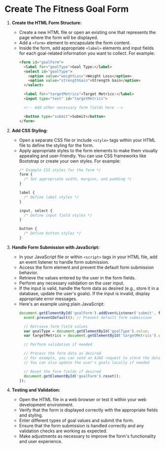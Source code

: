 # Create The Fitness Goal Form
1. **Create the HTML Form Structure:**
   - Create a new HTML file or open an existing one that represents the page where the form will be displayed.
   - Add a `<form>` element to encapsulate the form content.
   - Inside the form, add appropriate `<label>` elements and input fields for each goal-related information you want to collect. For example:
     ```html
     <form id="goalForm">
       <label for="goalType">Goal Type:</label>
       <select id="goalType">
         <option value="weightLoss">Weight Loss</option>
         <option value="strengthGain">Strength Gain</option>
       </select>

       <label for="targetMetrics">Target Metrics:</label>
       <input type="text" id="targetMetrics">

       <!-- Add other necessary form fields here -->

       <button type="submit">Submit</button>
     </form>
     ```

2. **Add CSS Styling:**
   - Open a separate CSS file or include `<style>` tags within your HTML file to define the styling for the form.
   - Apply appropriate styles to the form elements to make them visually appealing and user-friendly. You can use CSS frameworks like Bootstrap or create your own styles. For example:
     ```css
     /* Example CSS styles for the form */
     form {
       /* Set appropriate width, margins, and padding */
     }

     label {
       /* Define label styles */
     }

     input, select {
       /* Define input field styles */
     }

     button {
       /* Define button styles */
     }
     ```

3. **Handle Form Submission with JavaScript:**
   - In your JavaScript file or within `<script>` tags in your HTML file, add an event listener to handle form submission.
   - Access the form element and prevent the default form submission behavior.
   - Retrieve the values entered by the user in the form fields.
   - Perform any necessary validation on the user input.
   - If the input is valid, handle the form data as desired (e.g., store it in a database, update the user's goals). If the input is invalid, display appropriate error messages.
   - Here's an example using plain JavaScript:
     ```javascript
     document.getElementById('goalForm').addEventListener('submit', function(event) {
       event.preventDefault(); // Prevent default form submission

       // Retrieve form field values
       var goalType = document.getElementById('goalType').value;
       var targetMetrics = document.getElementById('targetMetrics').value;

       // Perform validation if needed

       // Process the form data as desired
       // For example, you can send an AJAX request to store the data in the server-side database
       // You can also update the user's goals locally if needed

       // Reset the form fields if desired
       document.getElementById('goalForm').reset();
     });
     ```

4. **Testing and Validation:**
   - Open the HTML file in a web browser or test it within your web development environment.
   - Verify that the form is displayed correctly with the appropriate fields and styling.
   - Enter different types of goal values and submit the form.
   - Ensure that the form submission is handled correctly and any validation checks are working as expected.
   - Make adjustments as necessary to improve the form's functionality and user experience.


